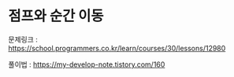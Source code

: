 # 점프와 순간 이동

문제링크 : https://school.programmers.co.kr/learn/courses/30/lessons/12980

풀이법 : https://my-develop-note.tistory.com/160